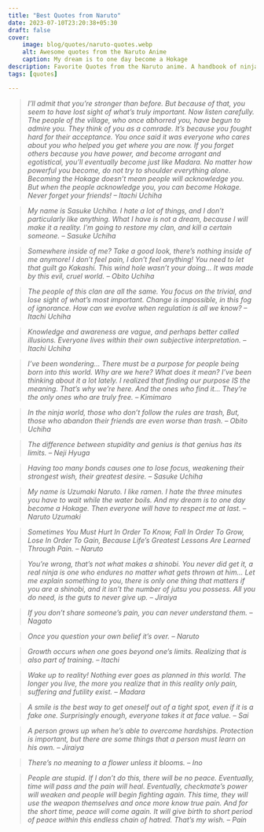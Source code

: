 ```yaml
---
title: "Best Quotes from Naruto"
date: 2023-07-10T23:20:38+05:30
draft: false
cover: 
    image: blog/quotes/naruto-quotes.webp
    alt: Awesome quotes from the Naruto Anime
    caption: My dream is to one day become a Hokage
description: Favorite Quotes from the Naruto anime. A handbook of ninja ways and motifs. Dattebayo! Gaara underrated for real!
tags: [quotes] 

---
```



>*I’ll admit that you’re stronger than before. But because of that, you seem to have lost sight of what’s truly important. Now listen carefully. The people of the village, who once abhorred you, have begun to admire you. They think of you as a comrade. It’s because you fought hard for their acceptance. You once said it was everyone who cares about you who helped you get where you are now. If you forget others because you have power, and become arrogant and egotistical, you’ll eventually become just like Madara. No matter how powerful you become, do not try to shoulder everything alone. Becoming the Hokage doesn’t mean people will acknowledge you. But when the people acknowledge you, you can become Hokage. Never forget your friends! – Itachi Uchiha*

>*My name is Sasuke Uchiha. I hate a lot of things, and I don’t particularly like anything. What I have is not a dream, because I will make it a reality. I’m going to restore my clan, and kill a certain someone. – Sasuke Uchiha*

>*Somewhere inside of me? Take a good look, there’s nothing inside of me anymore! I don’t feel pain, I don’t feel anything! You need to let that guilt go Kakashi. This wind hole wasn’t your doing… It was made by this evil, cruel world. – Obito Uchiha*

>*The people of this clan are all the same. You focus on the trivial, and lose sight of what’s most important. Change is impossible, in this fog of ignorance. How can we evolve when regulation is all we know? – Itachi Uchiha*

>*Knowledge and awareness are vague, and perhaps better called illusions. Everyone lives within their own subjective interpretation. – Itachi Uchiha*

>*I’ve been wondering… There must be a purpose for people being born into this world. Why are we here? What does it mean? I’ve been thinking about it a lot lately. I realized that finding our purpose IS the meaning. That’s why we’re here. And the ones who find it… They’re the only ones who are truly free. – Kimimaro*

>*In the ninja world, those who don’t follow the rules are trash, But, those who abandon their friends are even worse than trash. – Obito Uchiha*

>*The difference between stupidity and genius is that genius has its limits. – Neji Hyuga*

>*Having too many bonds causes one to lose focus, weakening their strongest wish, their greatest desire. – Sasuke Uchiha*

>*My name is Uzumaki Naruto. I like ramen. I hate the three minutes you have to wait while the water boils. And my dream is to one day become a Hokage. Then everyone will have to respect me at last. – Naruto Uzumaki*

>*Sometimes You Must Hurt In Order To Know, Fall In Order To Grow, Lose In Order To Gain, Because Life’s Greatest Lessons Are Learned Through Pain. – Naruto*

>*You’re wrong, that’s not what makes a shinobi. You never did get it, a real ninja is one who endures no matter what gets thrown at him… Let me explain something to you, there is only one thing that matters if you are a shinobi, and it isn’t the number of jutsu you possess. All you do need, is the guts to never give up. – Jiraiya*

>*If you don’t share someone’s pain, you can never understand them. – Nagato*

>*Once you question your own belief it’s over. – Naruto*

>*Growth occurs when one goes beyond one’s limits. Realizing that is also part of training. – Itachi*

>*Wake up to reality! Nothing ever goes as planned in this world. The longer you live, the more you realize that in this reality only pain, suffering and futility exist. – Madara*

>*A smile is the best way to get oneself out of a tight spot, even if it is a fake one. Surprisingly enough, everyone takes it at face value. – Sai*

>*A person grows up when he’s able to overcome hardships. Protection is important, but there are some things that a person must learn on his own. – Jiraiya*

>*There’s no meaning to a flower unless it blooms. – Ino*

>*People are stupid. If I don’t do this, there will be no peace. Eventually, time will pass and the pain will heal. Eventually, checkmate’s power will weaken and people will begin fighting again. This time, they will use the weapon themselves and once more know true pain. And for the short time, peace will come again. It will give birth to short period of peace within this endless chain of hatred. That’s my wish. – Pain*
